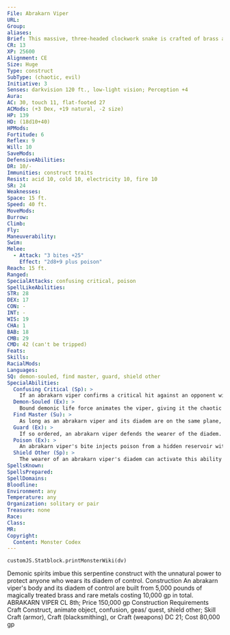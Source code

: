```yaml
---
File: Abrakarn Viper
URL: 
Group: 
aliases: 
Brief: This massive, three-headed clockwork snake is crafted of brass and strange, dark alloys.
CR: 13
XP: 25600
Alignment: CE
Size: Huge
Type: construct
SubType: (chaotic, evil)
Initiative: 3
Senses: darkvision 120 ft., low-light vision; Perception +4
Aura: 
AC: 30, touch 11, flat-footed 27
ACMods: (+3 Dex, +19 natural, -2 size)
HP: 139
HD: (18d10+40)
HPMods: 
Fortitude: 6
Reflex: 9
Will: 10
SaveMods: 
DefensiveAbilities: 
DR: 10/-
Immunities: construct traits
Resist: acid 10, cold 10, electricity 10, fire 10
SR: 24
Weaknesses: 
Space: 15 ft.
Speed: 40 ft.
MoveMods: 
Burrow: 
Climb: 
Fly: 
Maneuverability: 
Swim: 
Melee: 
  - Attack: "3 bites +25"
    Effect: "2d8+9 plus poison"
Reach: 15 ft.
Ranged: 
SpecialAttacks: confusing critical, poison
SpellLikeAbilities: 
STR: 28
DEX: 17
CON: -
INT: -
WIS: 19
CHA: 1
BAB: 18
CMB: 29
CMD: 42 (can't be tripped)
Feats: 
Skills: 
RacialMods: 
Languages: 
SQ: demon-souled, find master, guard, shield other
SpecialAbilities:
  Confusing Critical (Sp): >
    If an abrakarn viper confirms a critical hit against an opponent with its bite attack, the opponent must succeed at a DC 23 Will save or be confused for 1 round (as lesser confusion). The save DC is Charisma-based and includes a +9 racial bonus.
  Demon-Souled (Ex): >
    Bound demonic life force animates the viper, giving it the chaotic and evil subtypes.
  Find Master (Su): >
    As long as an abrakarn viper and its diadem are on the same plane, the viper can unerringly find the diadem's wearer (or just the diadem, if it is removed).
  Guard (Ex): >
    If so ordered, an abrakarn viper defends the wearer of the diadem. All attacks against the diadem's wearer take a -2 penalty when the wearer is within the viper's melee reach.
  Poison (Ex): >
    An abrakarn viper's bite injects poison from a hidden reservoir within its body. The creator must refill this reservoir manually. The reservoir holds enough poison for three successful bite attacks, after which the creature merely deals bite damage. Refilling the reservoir takes 5 rounds and provokes attacks of opportunity. The creator can fill the reservoir with any injury poison (typically drow poison).
  Shield Other (Sp): >
    The wearer of an abrakarn viper's diadem can activate this ability as a standard action when within 100 feet of the viper. This ability transfers half the damage that would be dealt to the diadem's wearer to the viper (this ability does not provide the bonuses to AC or on saving throws granted by the spell of the same name). Damage transferred in this way bypasses any defensive abilities the viper possesses (such as immunity or damage reduction).
SpellsKnown: 
SpellsPrepared: 
SpellDomains: 
Bloodline: 
Environment: any
Temperature: any
Organization: solitary or pair
Treasure: none
Race: 
Class: 
MR: 
Copyright:
  Content: Monster Codex
---
```

```dataviewjs
customJS.Statblock.printMonsterWiki(dv)
```
Demonic spirits imbue this serpentine construct with the unnatural power to protect anyone who wears its diadem of control.  Construction  An abrakarn viper's body and its diadem of control are built from 5,000 pounds of magically treated brass and rare metals costing 10,000 gp in total.  ABRAKARN VIPER  CL 8th; Price 150,000 gp  Construction  Requirements Craft Construct, animate object, confusion, geas/ quest, shield other; Skill Craft (armor), Craft (blacksmithing), or Craft (weapons) DC 21; Cost 80,000 gp
